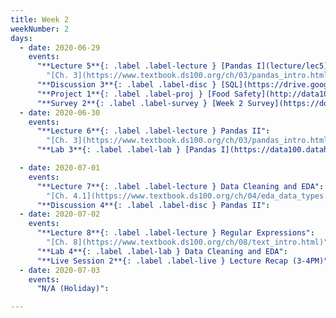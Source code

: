 ```yaml
---
title: Week 2
weekNumber: 2
days:
  - date: 2020-06-29
    events:
      "**Lecture 5**{: .label .label-lecture } [Pandas I](lecture/lec5)":
        "[Ch. 3](https://www.textbook.ds100.org/ch/03/pandas_intro.html)"
      "**Discussion 3**{: .label .label-disc } [SQL](https://drive.google.com/file/d/19yRbiKWxj34RYNxU8VK3n-D41q6g-Sbp/view?usp=sharing) ([video](https://www.youtube.com/playlist?list=PLQCcNQgUcDfrjZb1DuW1ck--rYvdUXCR9))":
      "**Project 1**{: .label .label-proj } [Food Safety](http://data100.datahub.berkeley.edu/hub/user-redirect/git-sync?repo=https://github.com/DS-100/su20&subPath=proj/proj1/) (due Jul. 6)":
      "**Survey 2**{: .label .label-survey } [Week 2 Survey](https://docs.google.com/forms/d/e/1FAIpQLSfypSLcS3G4037pcR-IIf-Y_fxrfvW1OceDyPlmZ538wTjBQQ/viewform) (due Jul. 1)":
  - date: 2020-06-30
    events:
      "**Lecture 6**{: .label .label-lecture } Pandas II":
        "[Ch. 3](https://www.textbook.ds100.org/ch/03/pandas_intro.html)"
      "**Lab 3**{: .label .label-lab } [Pandas I](https://data100.datahub.berkeley.edu/hub/user-redirect/git-sync?repo=https://github.com/DS-100/su20&subPath=lab/lab03/) (due Jun. 30)":

  - date: 2020-07-01
    events:
      "**Lecture 7**{: .label .label-lecture } Data Cleaning and EDA":
        "[Ch. 4.1](https://www.textbook.ds100.org/ch/04/eda_data_types.html), [Ch. 5](https://www.textbook.ds100.org/ch/05/cleaning_intro.html)"
      "**Discussion 4**{: .label .label-disc } Pandas II":
  - date: 2020-07-02
    events:
      "**Lecture 8**{: .label .label-lecture } Regular Expressions":
        "[Ch. 8](https://www.textbook.ds100.org/ch/08/text_intro.html)"
      "**Lab 4**{: .label .label-lab } Data Cleaning and EDA":
      "**Live Session 2**{: .label .label-live } Lecture Recap (3-4PM)":
  - date: 2020-07-03
    events:
      "N/A (Holiday)":

---
```


